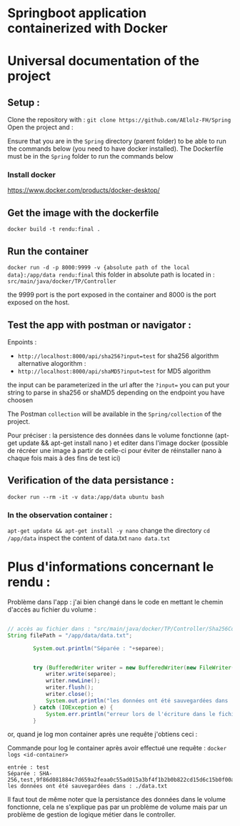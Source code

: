 
# Springboot application containerized with Docker


# Universal documentation of the project

## Setup :

Clone the repository with : ```git clone https://github.com/AElolz-FH/Spring```
Open the project and :

Ensure that you are in the ```Spring``` directory (parent folder) to be able to run the commands below (you need to have docker installed).
The Dockerfile must be in the ```Spring``` folder to run the commands below

### Install docker
https://www.docker.com/products/docker-desktop/

## Get the image with the dockerfile
```docker build -t rendu:final .```

## Run the container
```docker run -d -p 8000:9999 -v {absolute path of the local data}:/app/data rendu:final```
this folder in absolute path is located in : ```src/main/java/docker/TP/Controller```

the 9999 port is the port exposed in the container and 8000 is the port exposed on the host.

## Test the app with postman or navigator : 

Enpoints :
- ```http://localhost:8000/api/sha256?input=test``` for sha256 algorithm
alternative alogorithm :
- ```http://localhost:8000/api/shaMD5?input=test``` for MD5 algorithm

the input can be parameterized in the url after the ```?input=``` you can put your string to parse in sha256 or shaMD5 depending on the endpoint you have choosen

The Postman ```collection``` will be available in the ```Spring/collection``` of the project.

Pour préciser : la persistence des données dans le volume fonctionne (apt-get update && apt-get install nano
) et editer dans l'image docker (possible de récréer une image à partir de celle-ci pour éviter de réinstaller nano à chaque fois mais à des fins de test ici)

## Verification of the data persistance : 

```docker run --rm -it -v data:/app/data ubuntu bash```

### In the observation container : 
```apt-get update && apt-get install -y nano```
change the directory
```cd /app/data```
inspect the content of data.txt
```nano data.txt```

# Plus d'informations concernant le rendu :

Problème dans l'app : j'ai bien changé dans le code en mettant le chemin d'accès au fichier du volume : 
```java 

// accès au fichier dans : "src/main/java/docker/TP/Controller/Sha256Controller.java"
String filePath = "/app/data/data.txt";

        System.out.println("Séparée : "+separee);


        try (BufferedWriter writer = new BufferedWriter(new FileWriter(filePath,true))) {
            writer.write(separee);
            writer.newLine();
            writer.flush();
            writer.close();
            System.out.println("les données ont été sauvegardées dans : " + filePath);
        } catch (IOException e) {
            System.err.println("erreur lors de l'écriture dans le fichier : " + e.getMessage());
        }
```
or, quand je log mon container après une requête j'obtiens ceci :

Commande pour log le container après avoir effectué une requête : 
```docker logs <id-container>```

```
entrée : test
Séparée : SHA-256,test,9f86d081884c7d659a2feaa0c55ad015a3bf4f1b2b0b822cd15d6c15b0f00a08
les données ont été sauvegardées dans : ./data.txt
```

Il faut tout de même noter que la persistance des données dans le volume fonctionne, cela ne s'explique pas par un problème de volume mais par un problème de gestion de logique métier dans le controller.




